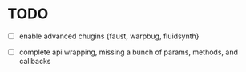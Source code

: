 # TODO


- [ ] enable advanced chugins {faust, warpbug, fluidsynth}

- [ ] complete api wrapping, missing a bunch of params, methods, and callbacks